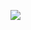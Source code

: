 ![](https://scontent-b-fra.xx.fbcdn.net/hphotos-xap1/v/t1.0-9/10898076_921835294502014_7010433901987658572_n.jpg?oh=8ed5c8f52d4b6af5e830c79b61138d09&oe=55554A66)
